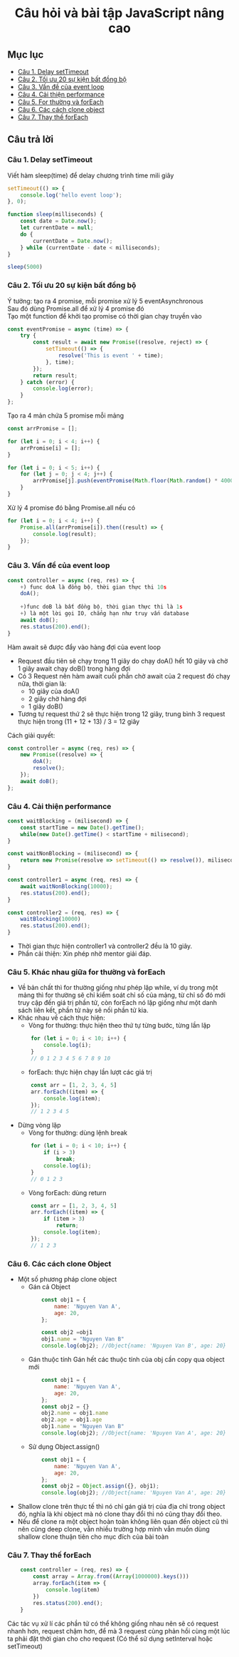 # <p align="center">Câu hỏi và bài tập JavaScript nâng cao</p>

## Mục lục
* [Câu 1. Delay setTimeout](#câu-1-delay-settimeout)
* [Câu 2. Tối ưu 20 sự kiện bất đồng bộ](#câu-2-tối-ưu-20-sự-kiện-bất-đồng-bộ)
* [Câu 3. Vấn đề của event loop](#câu-3-vấn-đề-của-event-loop)
* [Câu 4. Cải thiện performance](#câu-4-cải-thiện-performance)
* [Câu 5. For thường và forEach](#câu-5-khác-nhau-giữa-for-thường-và-foreach)
* [Câu 6. Các cách clone object](#câu-6-các-cách-clone-object)
* [Câu 7. Thay thế forEach](#câu-5-khác-nhau-giữa-for-thường-và-foreach)

## Câu trả lời

### Câu 1. Delay setTimeout
Viết hàm sleep(time) để delay chương trình time mili giây

```JavaScript
setTimeout(() => {
	console.log('hello event loop');
}, 0);

function sleep(milliseconds) {
	const date = Date.now();
	let currentDate = null;
	do {
		currentDate = Date.now();
	} while (currentDate - date < milliseconds);
}

sleep(5000)
```

### Câu 2. Tối ưu 20 sự kiện bất đồng bộ
Ý tưởng: tạo ra 4 promise, mỗi promise xử lý 5 eventAsynchronous <br>
Sau đó dùng Promise.all để xử lý 4 promise đó <br>
Tạo một function để khởi tạo promise có thời gian chạy truyền vào<br>
```JavaScript
const eventPromise = async (time) => {
    try {
        const result = await new Promise((resolve, reject) => {
            setTimeout(() => {
                resolve('This is event ' + time);
            }, time);
        });
        return result;
    } catch (error) {
        console.log(error);
    }
};
```
Tạo ra 4 mản chứa 5 promise mỗi mảng
```JavaScript
const arrPromise = [];

for (let i = 0; i < 4; i++) {
    arrPromise[i] = [];
}

for (let i = 0; i < 5; i++) {
    for (let j = 0; j < 4; j++) {
        arrPromise[j].push(eventPromise(Math.floor(Math.random() * 4000)));
    }
}
```
Xử lý 4 promise đó bằng Promise.all nếu có
```JavaScript
for (let i = 0; i < 4; i++) {
    Promise.all(arrPromise[i]).then((result) => {
        console.log(result);
    });
}
```

### Câu 3. Vấn đề của event loop
```JavaScript
const controller = async (req, res) => {
    +) func doA là đồng bộ, thời gian thực thi 10s
    doA();
 
    +)func doB là bất đồng bộ, thời gian thực thi là 1s
    +) là một lời gọi IO, chẳng hạn như truy vấn database
    await doB();
    res.status(200).end();
}
```
Hàm await  sẽ được đẩy vào hàng đợi của event loop
- Request đầu tiên sẽ chạy trong 11 giây do chạy doA() hết 10 giây và chờ 1 giây await chạy doB() trong hàng đợi
- Có 3 Request nên hàm await cuối phần chờ await của 2 request đó chạy nữa, thời gian là:
	- 10 giây của doA()
	- 2 giây chờ hàng đợi
	- 1 giây doB()
- Tương tự request thứ 2 sẽ thực hiện trong 12 giây, trung bình 3 request thực hiện trong (11 + 12 + 13) / 3 = 12 giây

Cách giải quyết:
```JavaScript
const controller = async (req, res) => {
    new Promise((resolve) => {
        doA();
        resolve();
    });
    await doB();
};
```

### Câu 4. Cải thiện performance

```JavaScript
const waitBlocking = (milisecond) => {
    const startTime = new Date().getTime();
    while(new Date().getTime() < startTime + milisecond);
}

const waitNonBlocking = (milisecond) => {
    return new Promise(resolve => setTimeout(() => resolve()), milisecond);
}

const controller1 = async (req, res) => {
    await waitNonBlocking(10000);
    res.status(200).end();
}

const controller2 = (req, res) => {
    waitBlocking(10000)
    res.status(200).end();
}
```
- Thời gian thực hiện controller1 và controller2 đều là 10 giây.
- Phần cải thiện: Xin phép nhờ mentor giải đáp.

### Câu 5. Khác nhau giữa for thường và forEach
-  Về bản chất thì for thường giống như phép lặp while, ví dụ trong một mảng thì for thường sẽ chỉ kiểm soát chỉ số của mảng, từ chỉ số đó mới truy cập đến giá trị phần tử, còn forEach nó lặp giống như một danh sách liên kết, phần tử này sẽ nối phần tử kia.
-  Khác nhau về cách thực hiện:
	- Vòng for thường: thực hiện theo thứ tự từng bước, từng lần lặp
	```JavaScript
		for (let i = 0; i < 10; i++) {
			console.log(i);
		}
		// 0 1 2 3 4 5 6 7 8 9 10
	```
	- forEach: thực hiện chạy lần lượt các giá trị
	```JavaScript
		const arr = [1, 2, 3, 4, 5]
		arr.forEach((item) => {
			console.log(item);
		});
		// 1 2 3 4 5
	```
- Dừng vòng lặp
	- Vòng for thường: dùng lệnh break
	```JavaScript
		for (let i = 0; i < 10; i++) {
			if (i > 3)
				break;
			console.log(i);
		}
		// 0 1 2 3
	```
	- Vòng forEach: dùng return
	```JavaScript
		const arr = [1, 2, 3, 4, 5]
		arr.forEach((item) => {
			if (item > 3)
				return;
			console.log(item);
		});
		// 1 2 3
	```
### Câu 6. Các cách clone Object
- Một số phương pháp clone object
	- Gán cả Object
		```JavaScript
			const obj1 = {
				name: 'Nguyen Van A',
				age: 20,
			};

			const obj2 =obj1
			obj1.name = "Nguyen Van B"
			console.log(obj2); //Object{name: 'Nguyen Van B', age: 20}
		```
	- Gán thuộc tính
		Gán hết các thuộc tính của obj cần copy qua object mới
		```JavaScript
			const obj1 = {
				name: 'Nguyen Van A',
				age: 20,
			};
			const obj2 = {}
			obj2.name = obj1.name
			obj2.age = obj1.age
			obj1.name = "Nguyen Van B"
			console.log(obj2); //Object{name: 'Nguyen Van A', age: 20}
		```
	- Sử dụng Object.assign()
		```JavaScript
			const obj1 = {
				name: 'Nguyen Van A',
				age: 20,
			};
			const obj2 = Object.assign({}, obj1);
			console.log(obj2); //Object{name: 'Nguyen Van A', age: 20}
		```
- Shallow clone trên thực tế thì nó chỉ gán giá trị của địa chỉ trong object đó, nghĩa là khi object mà nó clone thay đổi thì nó cũng thay đổi theo.
- Nếu để clone ra một object hoàn toàn không liên quan đến object cũ thì nên cũng deep clone, vẫn nhiều trường hợp mình vẫn muốn dùng shallow clone thuận tiên cho mục đích của bài toàn

### Câu 7. Thay thế forEach
```JavaScript
	const controller = (req, res) => {
		const array = Array.from((Array(1000000).keys()))
		array.forEach(item => {
			console.log(item)
		})
		res.status(200).end();
	}
```
Các tác vụ xử lí các phần tử có thể không giống nhau nên sẽ có request nhanh hơn, request chậm hơn, để mà 3 request cùng phản hồi cùng một lúc ta phải đặt thời gian cho cho request (Có thể sử dụng setInterval hoặc setTimeout)
